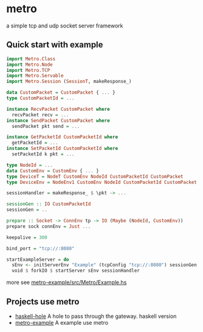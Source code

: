 # metro

a simple tcp and udp socket server framework

## Quick start with example

```haskell
import Metro.Class
import Metro.Node
import Metro.TCP
import Metro.Servable
import Metro.Session (SessionT, makeResponse_)

data CustomPacket = CustomPacket { ... }
type CustomPacketId = ...

instance RecvPacket CustomPacket where
  recvPacket recv = ...
instance SendPacket CustomPacket where
  sendPacket pkt send = ...

instance GetPacketId CustomPacketId where
  getPacketId = ...
instance SetPacketId CustomPacketId where
  setPacketId k pkt = ...

type NodeId = ...
data CustomEnv = CustomEnv { ... }
type DeviceT = NodeT CustomEnv NodeId CustomPacketId CustomPacket
type DeviceEnv = NodeEnv1 CustomEnv NodeId CustomPacketId CustomPacket

sessionHandler = makeResponse_ $ \pkt -> ...

sessionGen :: IO CustomPacketId
sessionGen = ..

prepare :: Socket -> ConnEnv tp -> IO (Maybe (NodeId, CustomEnv))
prepare sock connEnv = Just ...

keepalive = 300

bind_port = "tcp://:8080"

startExampleServer = do
  sEnv <- initServerEnv "Example" (tcpConfig "tcp://:8080") sessionGen rawSocket prepare
  void $ forkIO $ startServer sEnv sessionHandler
```

more see [metro-example/src/Metro/Example.hs](metro-example/src/Metro/Example.hs)

## Projects use metro

- [haskell-hole](https://github.com/Lupino/haskell-hole) A hole to pass through the gateway. haskell version
- [metro-example](metro-example) A example use metro

